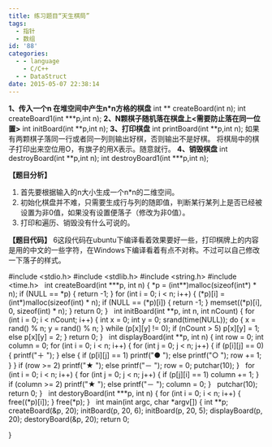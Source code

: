 ```yaml
---
title: 练习题目“天生棋局”
tags:
  - 指针
  - 数组
id: '88'
categories:
  - - language
    - C/C++
  - - DataStruct
date: 2015-05-07 22:38:14
---
```


**1、传入一个n 在堆空间中产生n\*n方格的棋盘** int \*\* createBoard(int n); int createBoard1(int \*\*\*p,int n); **2、N颗棋子随机落在棋盘上<需要防止落在同一位置>** int initBoard(int \*\*p,int n); **3、打印棋盘** int printBoard(int \*\*p,int n); 如果有两颗棋子落同一行或者同一列则输出好棋，否则输出不是好棋。 将棋局中的棋子打印出来空位用O，有旗子的用X表示。随意就行。 **4、销毁棋盘** int destroyBoard(int \*\*p,int n); int destroyBoard1(int \*\*\*p,int n);
<!-- more -->
**【题目分析】**

1.  首先要根据输入的n大小生成一个n\*n的二维空间。
2.  初始化棋盘并不难，只需要生成行与列的随即值，判断某行某列上是否已经被设置为非0值，如果没有设置便落子（修改为非0值）。
3.  打印和遍历、销毁没有什么可说的。

**【题目代码】** 6这段代码在ubuntu下编译看着效果要好一些，打印棋牌上的内容是用的中文的一些字符，在Windows下编译看着有点不对称。不过可以自己修改一下落子的样式。

#include <stdio.h>
#include <stdlib.h>
#include <string.h>
#include <time.h>
 
int createBoard(int \*\*\*p, int n)
{
\*p = (int\*\*)malloc(sizeof(int\*) \* n);
if (NULL == \*p)
{
return -1;
}
for (int i = 0; i < n; i++)
{
(\*p)\[i\] = (int\*)malloc(sizeof(int) \* n);
if (NULL == (\*p)\[i\])
{
return -1;
}
memset((\*p)\[i\], 0, sizeof(int) \* n);
}
return 0;
}
 
int initBoard(int \*\*p, int n, int nCount)
{
for (int i = 0; i < nCount; i++)
{
int x = 0;
int y = 0;
srand(time(NULL));
do
{
x = rand() % n;
y = rand() % n;
} while (p\[x\]\[y\] != 0);
if (nCount > 5)
p\[x\]\[y\] = 1;
else
p\[x\]\[y\] = 2;
}
return 0;
}
 
int displayBoard(int \*\*p, int n)
{
int row = 0;
int column = 0;
for (int i = 0; i < n; i++)
{
for (int j = 0; j < n; j++)
{
if (p\[i\]\[j\] == 0)
{
printf("＋ ");
}
else
{
if (p\[i\]\[j\] == 1)
printf("●  ");
else
printf("○  ");
row += 1;
}
}
if (row >= 2) 
printf("★ ");
else
printf("－ ");
row = 0;
putchar(10);
}
 
for (int i = 0; i < n; i++)
{
for (int j = 0; j < n; j++)
{
if (p\[j\]\[i\] == 1)
column += 1;
}
if (column >= 2)
printf("★ ");
else
printf("－ ");
column = 0;
}
 
putchar(10);
return 0;
}
 
int destoryBoard(int \*\*\*p, int n)
{
for (int i = 0; i < n; i++)
{
free((\*p)\[i\]);
}
free(\*p);
}
 
int main(int argc, char \*argv\[\])
{
int \*\*p;
createBoard(&p, 20);
initBoard(p, 20, 6);
initBoard(p, 20, 5);
displayBoard(p, 20);
destoryBoard(&p, 20);
return 0;

}